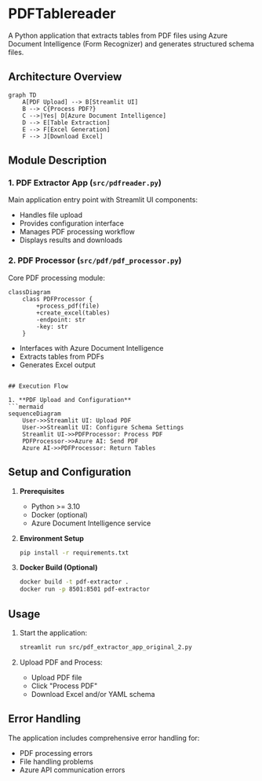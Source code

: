 # PDFTablereader


A Python application that extracts tables from PDF files using Azure Document Intelligence (Form Recognizer) and generates structured schema files.

## Architecture Overview

```mermaid
graph TD
    A[PDF Upload] --> B[Streamlit UI]
    B --> C{Process PDF?}
    C -->|Yes| D[Azure Document Intelligence]
    D --> E[Table Extraction]
    E --> F[Excel Generation]
    F --> J[Download Excel]

```

## Module Description

### 1. PDF Extractor App (`src/pdfreader.py`)
Main application entry point with Streamlit UI components:
- Handles file upload
- Provides configuration interface
- Manages PDF processing workflow
- Displays results and downloads

### 2. PDF Processor (`src/pdf/pdf_processor.py`)
Core PDF processing module:
```mermaid
classDiagram
    class PDFProcessor {
        +process_pdf(file)
        +create_excel(tables)
        -endpoint: str
        -key: str
    }
```
- Interfaces with Azure Document Intelligence
- Extracts tables from PDFs
- Generates Excel output

```

## Execution Flow

1. **PDF Upload and Configuration**
```mermaid
sequenceDiagram
    User->>Streamlit UI: Upload PDF
    User->>Streamlit UI: Configure Schema Settings
    Streamlit UI->>PDFProcessor: Process PDF
    PDFProcessor->>Azure AI: Send PDF
    Azure AI->>PDFProcessor: Return Tables
```

## Setup and Configuration

1. **Prerequisites**
   - Python >= 3.10
   - Docker (optional)
   - Azure Document Intelligence service

2. **Environment Setup**
   ```bash
   pip install -r requirements.txt
   ```

3. **Docker Build (Optional)**
   ```bash
   docker build -t pdf-extractor .
   docker run -p 8501:8501 pdf-extractor
   ```

## Usage

1. Start the application:
   ```bash
   streamlit run src/pdf_extractor_app_original_2.py
   ```

2. Upload PDF and Process:
   - Upload PDF file
   - Click "Process PDF"
   - Download Excel and/or YAML schema


## Error Handling

The application includes comprehensive error handling for:
- PDF processing errors
- File handling problems
- Azure API communication errors
